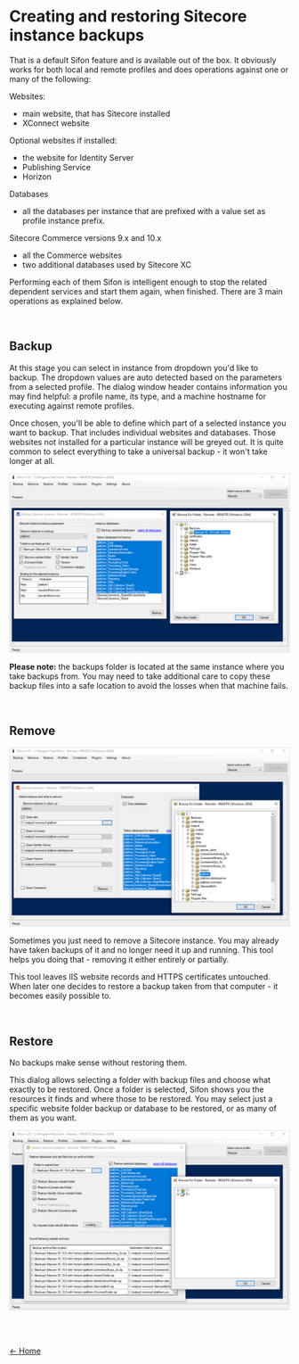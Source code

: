 # Creating and restoring Sitecore instance backups

That is a default Sifon feature and is available out of the box. It obviously works for both local and remote profiles and does operations against one or many of the following:

Websites:

- main website, that has Sitecore installed
- XConnect website


Optional websites if installed:

- the website for Identity Server
- Publishing Service
- Horizon


Databases

- all the databases per instance that are prefixed with a value set as profile instance prefix.


Sitecore Commerce versions 9.x and 10.x

- all the Commerce websites
- two additional databases used by Sitecore XC



Performing each of them Sifon is intelligent enough to stop the related dependent services and start them again, when finished. There are 3 main operations as explained below.

<br/>

## Backup

At this stage you can select in instance from dropdown you'd like to backup. The dropdown values are auto detected based on the parameters from a selected profile. The dialog window header contains information you may find helpful: a profile name, its type, and a machine hostname for executing against remote profiles.

Once chosen, you'll be able to define which part of a selected instance you want to backup. That includes individual websites and databases. Those websites not installed for a particular instance will be greyed out. It is quite common to select everything to take a universal backup - it won't take longer at all.

![Backup dialog](../img/BackupRestore/Backup.png "Backup dialog")

**Please note:** the backups folder is located at the same instance where you take backups from. You may need to take additional care to copy these backup files into a safe location to avoid the losses when that machine fails.

<br/>

## Remove

![Remove dialog](../img/BackupRestore/Remove.png "Remove dialog")

Sometimes you just need to remove a Sitecore instance. You may already have taken backups of it and no longer need it up and running. 
This tool helps you doing that - removing it either entirely or partially.

This tool leaves IIS website records and HTTPS certificates untouched. When later one decides to restore a backup taken from that computer - it becomes easily possible to.

<br/>

## Restore

No backups make sense without restoring them. 

This dialog allows selecting a folder with backup files and choose what exactly to be restored. Once a folder is selected, Sifon shows you the resources it finds and where those to be restored. You may select just a specific website folder backup or database to be restored, or as many of them as you want.

![Restore dialog](../img/BackupRestore/Restore.png "Restore dialog")


<br/><br/>

[<- Home](/ "Home")	

